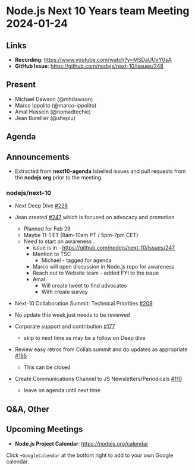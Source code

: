 # Node.js  Next 10 Years team Meeting 2024-01-24

## Links

* **Recording**:  <https://www.youtube.com/watch?v=MSDaUUxY0sA>
* **GitHub Issue**: <https://github.com/nodejs/next-10/issues/248>

## Present

* Michael Dawson (@mhdawson)
* Marco Ippolito (@marco-ippolito)
* Amal Hussein (@nomadtechie)
* Jean Burellier (@sheplu)

## Agenda

## Announcements

* Extracted from **next10-agenda** labelled issues and pull requests from the **nodejs org** prior to the meeting.

### nodejs/next-10

* Next Deep Dive [#228](https://github.com/nodejs/next-10/issues/228)
* Jean created [#247](https://github.com/nodejs/next-10/issues/247) which is focused on advocacy and promotion
  * Planned for Feb 29
  * Maybe 11-1 ET (8am-10am PT / 5pm-7pm CET)
  * Need to start on awareness .
    * issue is in - <https://github.com/nodejs/next-10/issues/247>
    * Mention to TSC
      * Michael - tagged for agenda
    * Marco will open discussion in Node.js repo for awareness
    * Reach out to Website team - added FYI to the issue
    * Amal
      * Will create tweet to find advocates
      * With create survey

* Next-10 Collaboration Summit: Technical Priorities [#209](https://github.com/nodejs/next-10/issues/209)
* No update this week,just needs to be reviewed

* Corporate support and contribution [#177](https://github.com/nodejs/next-10/issues/177)
  * skip to next time as may be a follow on Deep dive

* Review easy retros from Collab summit and do updates as appropriate [#165](https://github.com/nodejs/next-10/issues/165)
  * This can be closed

* Create Communications Channel to JS Newsletters/Periodicals [#110](https://github.com/nodejs/next-10/issues/110)
  * leave on agenda until next time

## Q&A, Other

## Upcoming Meetings

* **Node.js Project Calendar**: <https://nodejs.org/calendar>

Click `+GoogleCalendar` at the bottom right to add to your own Google calendar.
